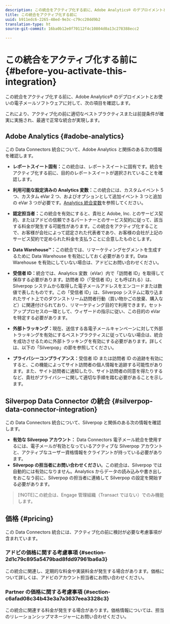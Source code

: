```yaml
---
description: この統合をアクティブ化する前に、Adobe Analytics® のデプロイメントとお使いの電子メールソフトウェアに対して、次の項目を確認します。
title: この統合をアクティブ化する前に
uuid: b911edc6-2265-48ed-9e3c-c79cc20dd9b2
translation-type: ht
source-git-commit: 16ba0b12e0f70112f4c10804d0a13c278388ecc2

---
```



# この統合をアクティブ化する前に {#before-you-activate-this-integration}

この統合をアクティブ化する前に、Adobe Analytics® のデプロイメントとお使いの電子メールソフトウェアに対して、次の項目を確認します。

これにより、アクティブ化の前に適切なベストプラクティスまたは前提条件が確実に実施され、最適で正常な統合が実現します。

## Adobe Analytics {#adobe-analytics}

この Data Connectors 統合について、Adobe Analytics と関係のある次の情報を確認します。

* **レポートスイート固有：**&#x200B;この統合は、レポートスイートに固有です。統合をアクティブ化する前に、目的のレポートスイートが選択されていることを確認します。
* **利用可能な設定済みの Analytics 変数：**&#x200B;この統合には、カスタムイベント 5 つ、カスタム eVar 2 つ、およびオプションとして追加イベント 3 つと追加の eVar 3 つが必要です。[Analytics 統合変数](/help/import/data-connectors/silverpop-overview/silverpop-variables.md)を参照してください。

* **認定担当者：**&#x200B;この統合を有効にすると、貴社と Adobe, Inc. とのサービス契約、またはアドビの信頼できるパートナーとのサービス契約に従って、該当する料金が発生する可能性があります。この統合をアクティブ化することで、お客様が会社によって認定された代表者であり、お客様の会社が上記のサービス契約で定められた料金を支払うことに合意したものとします。
* **Data Warehouse™：**&#x200B;この統合では、リマーケティングセグメントを生成するために Data Warehouse を有効にしておく必要があります。Data Warehouse を有効にしていない場合は、アドビにお問い合わせください。
* **受信者 ID：**&#x200B;統合では、Analytics 変数（eVar）内で「訪問者 ID」を取得して保存する必要があります。訪問者 ID（「受信者 ID」とも呼ばれる）は、Silverpop システムから取得した電子メールアドレスをエンコードまたは数値で表したものです。この「受信者 ID」は、Silverpop システムに取り込まれたサイト上でのダウンストリーム訪問者行動（買い物かごの放棄、購入など）に関連付けられており、リマーケティング目的で利用できます。セットアッププロセスの一環として、ウィザードの指示に従い、この目的の eVar を特定する必要があります。
* **外部トラッキング：**&#x200B;現在、送信する各電子メールキャンペーンに対して外部トラッキングを有効にするベストプラクティスに従っていない場合は、統合を成功させるために外部トラッキングを有効にする必要があります。詳しくは、以下の「Silverpop」の節を参照してください。
* **プライバシーコンプライアンス：**&#x200B;受信者 ID または訪問者 ID の追跡を有効にすると、この機能によってサイト訪問者の個人情報を追跡する可能性があります。また、サイト訪問者に通知したり、サイト訪問者の同意を得たりするなど、貴社がプライバシーに関して適切な手順を踏む必要があることを示します。

## Silverpop Data Connector の統合 {#silverpop-data-connector-integration}

この Data Connectors 統合について、Silverpop と関係のある次の情報を確認します。

* **有効な Silverpop アカウント：** Data Connectors 電子メール統合を使用するには、電子メールが有効となっているアクティブな Silverpop アカウントと、アクティブなユーザー資格情報をクライアントが持っている必要があります。
* **Silverpop の担当者にお問い合わせください**。この統合は、Silverpop では自動的には有効になりません。Analytics からデータの読み込みや書き出しをおこなう前に、Silverpop の担当者に連絡して Silverpop の設定を開始する必要があります。

> [!NOTE]この統合は、Engage 管理組織（Transact ではない）でのみ機能します。

## 価格 {#pricing}

この Data Connectors 統合には、アクティブ化の前に検討が必要な考慮事項が含まれています。

### アドビの価格に関する考慮事項 {#section-2d1c79c895a5479bad8fdd97961ba6a3}

この統合に関連し、定期的な料金や実装料金が発生する場合があります。価格について詳しくは、アドビのアカウント担当者にお問い合わせください。

### Partner の価格に関する考慮事項 {#section-c6afad08c34b43e3a7a3637eea3328c3}

この統合に関連する料金が発生する場合があります。価格情報については、担当のリレーションシップマネージャーにお問い合わせください。
